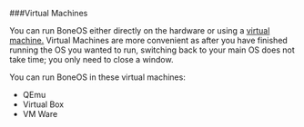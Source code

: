 ###Virtual Machines

You can run BoneOS either directly on the hardware or using a [virtual machine.](https://en.wikipedia.org/wiki/Virtual_machine) Virtual Machines are more convenient as after you have finished running the OS you wanted to run, switching back to your main OS does not take time; you only need to close a window.

You can run BoneOS in these virtual machines:

 - QEmu
 - Virtual Box
 - VM Ware